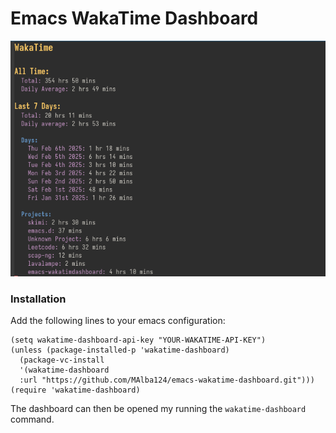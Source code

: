 # Emacs WakaTime Dashboard

![showcase](images/showcase.png)

### Installation

Add the following lines to your emacs configuration:

```emacs-lisp
(setq wakatime-dashboard-api-key "YOUR-WAKATIME-API-KEY")
(unless (package-installed-p 'wakatime-dashboard)
  (package-vc-install
  '(wakatime-dashboard
  :url "https://github.com/MAlba124/emacs-wakatime-dashboard.git")))
(require 'wakatime-dashboard)
```

The dashboard can then be opened my running the `wakatime-dashboard` command.
